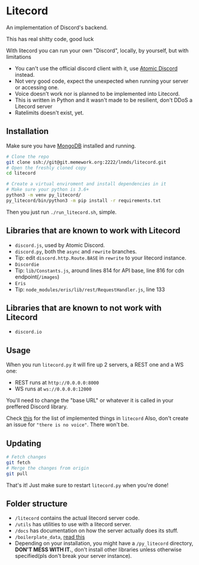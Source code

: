 # Litecord
An implementation of Discord's backend.

This has real shitty code, good luck

With litecord you can run your own "Discord", locally, by yourself, but with limitations
 * You can't use the official discord client with it, use [Atomic Discord](https://git.memework.org/heatingdevice/atomic-discord) instead.
 * Not very good code, expect the unexpected when running your server or accessing one.
 * Voice doesn't work nor is planned to be implemented into Litecord.
 * This is written in Python and it wasn't made to be resilient, don't DDoS a Litecord server
 * Ratelimits doesn't exist, yet.

## Installation

Make sure you have [MongoDB](https://www.mongodb.com/) installed and running.

```bash
# Clone the repo
git clone ssh://git@git.memework.org:2222/lnmds/litecord.git
# Open the freshly cloned copy
cd litecord

# Create a virtual enviroment and install dependencies in it
# Make sure your python is 3.6+
python3 -m venv py_litecord/
py_litecord/bin/python3 -m pip install -r requirements.txt
```

Then you just run `./run_litecord.sh`, simple.

## Libraries that are known to work with Litecord
 - `discord.js`, used by Atomic Discord.
 - `discord.py`, both the `async` and `rewrite` branches.
  - Tip: edit `discord.http.Route.BASE` in `rewrite` to your litecord instance.
 - `Discordie`
  - Tip: `lib/Constants.js`, around lines 814 for API base,
    line 816 for cdn endpoint(`/images`)
 - `Eris`
  - Tip: `node_modules/eris/lib/rest/RequestHandler.js`, line 133

## Libraries that are known to not work with Litecord
 - `discord.io`

## Usage
When you run `litecord.py` it will fire up 2 servers, a REST one and a WS one:
 * REST runs at `http://0.0.0.0:8000`
 * WS runs at `ws://0.0.0.0:12000`

You'll need to change the "base URL" or whatever it is called in your preffered Discord library.

Check [this](https://git.memework.org/lnmds/litecord/issues/2) for the list of implemented things in `litecord`
Also, don't create an issue for `"there is no voice"`. There won't be.

## Updating
```bash
# Fetch changes
git fetch
# Merge the changes from origin
git pull
```
That's it! Just make sure to restart `litecord.py` when you're done!

## Folder structure
 * `/litecord` contains the actual litecord server code.
 * `/utils` has utilities to use with a litecord server.
 * `/docs` has documentation on how the server actually does its stuff.
 * `/boilerplate_data`, [read this](https://git.memework.org/lnmds/litecord/src/master/boilerplate_data/README.md)
 * Depending on your installation, you might have a `/py_litecord` directory,
 **DON'T MESS WITH IT.**, don't install other libraries unless otherwise specified(pls don't break your server instance).
